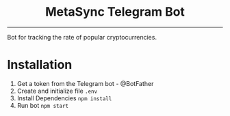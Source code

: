 <h1 align="center">MetaSync Telegram Bot</h1>

---

Bot for tracking the rate of popular cryptocurrencies.

# Installation

1.	Get a token from the Telegram bot - @BotFather
2.	Create and initialize file `.env`
3.	Install Dependencies `npm install`
4.	Run bot `npm start`
